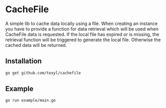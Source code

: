 # CacheFile
A simple lib to cache data locally using a file. When creating an instance you have to provide a function for data retrieval which will be used when CacheFile data is requested. If the local file has expired or is missing, the retrieval function will be triggered to generate the local file. Otherwise the cached data will be returned. 

## Installation
```bash
go get github.com/toxyl/cachefile
```

## Example
```bash
go run example/main.go
```
